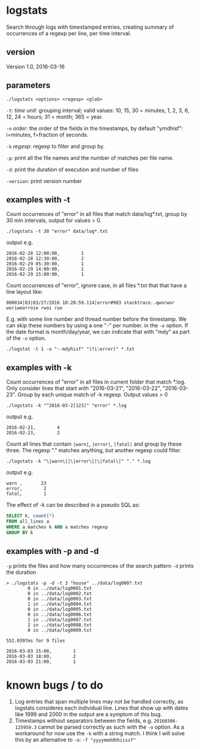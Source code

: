 # logstats
Search through logs with timestamped entries, creating summary of occurrences of a regexp per line, per time interval.

## version
Version 1.0, 2016-03-16

## parameters

`./logstats <options> <regexp> <glob>`

`-t`: _time unit_: grouping interval; valid values: 10, 15, 30 = minutes; 1, 2, 3, 6, 12, 24 = hours; 31 = month; 365 = year.

`-o` _order_: the order of the fields in the timestamps, by default "ymdhisf": i=minutes, f=fraction of seconds.

`-k` _regexp_: regexp to filter and group by.

`-p`: print all the file names and the number of matches per file name.

`-d`: print the duration of execution and number of files

`-version`: print version number

## examples with -t

Count occurrences of "error" in all files that match data/log*.txt, group by 30 min intervals, 
output for values > 0.

`./logstats -t 30 "error" data/log*.txt`

output e.g.

```
2016-02-28 12:00:00,        1
2016-02-28 12:30:00,        2
2016-02-29 05:30:00,        1
2016-02-29 14:00:00,        1
2016-02-29 15:00:00,        1
```

Count occurrences of "error", ignore case, in all files *.txt that that have a line layout like:

`000034|03|03/27/2016 10:20:59.114|error#983 stacktrace..qworwor woriweorroie rwoi ruo`

E.g. with some line number and thread number before the timestamp. We can skip these numbers by using a one "-" per number.
in the `-o` option. If the date format is month/day/year, we can indicate that with "mdy" as part of the `-o` option.

`./logstat -t 1 -o "--mdyhisf" "(?i:error)" *.txt`


## examples with -k

Count occurrences of "error" in all files in current folder that match *.log. Only consider lines
that start with "2016-03-21", "2016-03-22", "2016-03-23". Group by each unique match of -k regexp.
Output values > 0

`./logstats -k "^2016-03-2[123]" "error" *.log`

output e.g.
```
2016-02-21,        4 
2016-02-23,        2
```

Count all lines that contain `|warn|`, `|error|`, `|fatal|` and group by these three. The regexp
"." matches anything, but another regexp could filter.

`./logstats -k "\|warn\||\|error\||\|fatal\|" "." *.log`

output e.g.
```
warn ,       23 
error,        2
fatal,        1
```

The effect of -k can be described in a pseudo SQL as:
```sql
SELECT k, count(*) 
FROM all_lines a
WHERE a matches k AND a matches regexp
GROUP BY k
```

## examples with -p and -d
`-p` prints the files and how many occurrences of the search pattern
`-d` prints the duration
```
> ./logstats -p -d -t 3 "house" ../data/log000?.txt
        0 in ../data/log0001.txt
        0 in ../data/log0002.txt
        0 in ../data/log0003.txt
        1 in ../data/log0004.txt
        0 in ../data/log0005.txt
        0 in ../data/log0006.txt
        1 in ../data/log0007.txt
        2 in ../data/log0008.txt
        0 in ../data/log0009.txt

552.0397ms for 9 files

2016-03-03 15:00,        1
2016-03-03 18:00,        2
2016-03-03 21:00,        1
```

# known bugs / to do
1. Log entries that span multiple lines may not be handled correctly, as logstats consideres each individual line.
Lines that show up with dates like 1999 and 2000 in the output are a symptom of this bug.
2. Timestamps without separators between the fields, e.g. `20160306-125959.3` cannot be parsed correctly as such with the `-o` option. As a workaround for now use the `-k` with a string match. I think I will solve this by an alternative to `-o`: `-f "yyyymmddhhiissf"`
